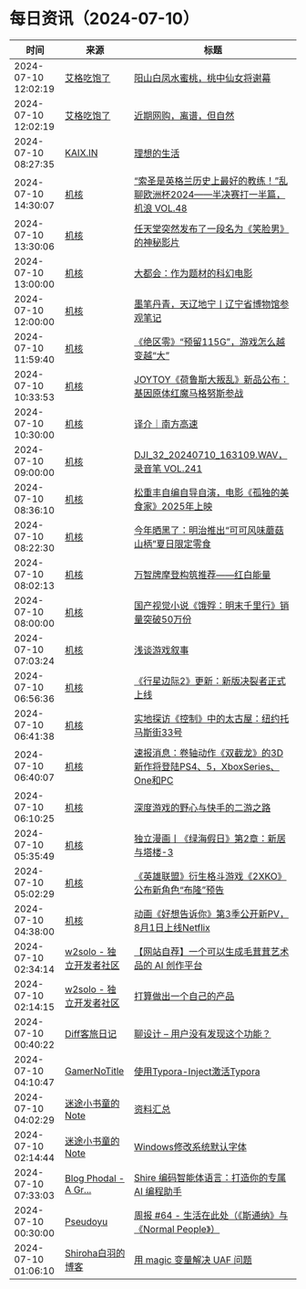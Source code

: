 ﻿# 每日资讯（2024-07-10）

|时间|来源|标题|
|---|---|---|
|2024-07-10 12:02:19|[艾格吃饱了](https://feedpress.me/wx-aigechibaole)|[阳山白凤水蜜桃，桃中仙女将谢幕](http://mp.weixin.qq.com/s?__biz=MjM5NTYxODQyMA%3D%3D&mid=2653455929&idx=2&sn=3301de3000a49c3dee5d445677dc3a12)|
|2024-07-10 12:02:19|[艾格吃饱了](https://feedpress.me/wx-aigechibaole)|[近期网购，离谱，但自然](http://mp.weixin.qq.com/s?__biz=MjM5NTYxODQyMA%3D%3D&mid=2653455929&idx=1&sn=d4b6dd4c33b31eec75b6a0da17810527)|
|2024-07-10 08:27:35|[KAIX.IN](https://kaix.in/feed/)|[理想的生活](https://kaix.in/2024/0710-life/)|
|2024-07-10 14:30:07|[机核](https://www.gcores.com/rss)|[“索圣是英格兰历史上最好的教练！”乱聊欧洲杯2024——半决赛打一半篇，机浪 VOL.48](https://www.gcores.com/radios/184798)|
|2024-07-10 13:30:06|[机核](https://www.gcores.com/rss)|[任天堂突然发布了一段名为《笑脸男》的神秘影片](https://www.gcores.com/articles/184791)|
|2024-07-10 13:00:00|[机核](https://www.gcores.com/rss)|[大都会：作为题材的科幻电影](https://www.gcores.com/radios/183677)|
|2024-07-10 12:00:00|[机核](https://www.gcores.com/rss)|[墨笔丹青，天辽地宁丨辽宁省博物馆参观笔记](https://www.gcores.com/articles/184732)|
|2024-07-10 11:59:40|[机核](https://www.gcores.com/rss)|[《绝区零》“预留115G”，游戏怎么越变越“大”](https://www.gcores.com/articles/184786)|
|2024-07-10 10:33:53|[机核](https://www.gcores.com/rss)|[JOYTOY《荷鲁斯大叛乱》新品公布：基因原体红魔马格努斯参战](https://www.gcores.com/articles/184785)|
|2024-07-10 10:30:00|[机核](https://www.gcores.com/rss)|[译介｜南方高速](https://www.gcores.com/articles/184741)|
|2024-07-10 09:00:00|[机核](https://www.gcores.com/rss)|[DJI_32_20240710_163109.WAV，录音笔 VOL.241](https://www.gcores.com/radios/184780)|
|2024-07-10 08:36:10|[机核](https://www.gcores.com/rss)|[松重丰自编自导自演，电影《孤独的美食家》2025年上映](https://www.gcores.com/articles/184778)|
|2024-07-10 08:22:30|[机核](https://www.gcores.com/rss)|[今年晒黑了：明治推出“可可风味蘑菇山柄”夏日限定零食](https://www.gcores.com/articles/184776)|
|2024-07-10 08:02:13|[机核](https://www.gcores.com/rss)|[万智牌摩登构筑推荐——红白能量](https://www.gcores.com/videos/184770)|
|2024-07-10 08:00:00|[机核](https://www.gcores.com/rss)|[国产视觉小说《饿殍：明末千里行》销量突破50万份](https://www.gcores.com/articles/184763)|
|2024-07-10 07:03:24|[机核](https://www.gcores.com/rss)|[浅谈游戏叙事](https://www.gcores.com/articles/184772)|
|2024-07-10 06:56:36|[机核](https://www.gcores.com/rss)|[《行星边际2》更新：新版决裂者正式上线](https://www.gcores.com/articles/184768)|
|2024-07-10 06:41:38|[机核](https://www.gcores.com/rss)|[实地探访《控制》中的太古屋：纽约托马斯街33号](https://www.gcores.com/videos/184759)|
|2024-07-10 06:40:07|[机核](https://www.gcores.com/rss)|[速报消息：卷轴动作《双截龙》的3D新作将登陆PS4、5，XboxSeries、One和PC](https://www.gcores.com/articles/184769)|
|2024-07-10 06:10:25|[机核](https://www.gcores.com/rss)|[深度游戏的野心与快手的二游之路](https://www.gcores.com/videos/184764)|
|2024-07-10 05:35:49|[机核](https://www.gcores.com/rss)|[独立漫画丨《绿海假日》第2章：新居与塔楼-3](https://www.gcores.com/articles/184762)|
|2024-07-10 05:02:29|[机核](https://www.gcores.com/rss)|[《英雄联盟》衍生格斗游戏《2XKO》公布新角色“布隆”预告](https://www.gcores.com/articles/184761)|
|2024-07-10 04:38:00|[机核](https://www.gcores.com/rss)|[动画《好想告诉你》第3季公开新PV，8月1日上线Netflix](https://www.gcores.com/articles/184748)|
|2024-07-10 02:34:14|[w2solo - 独立开发者社区](https://w2solo.com/topics/feed)|[【网站自荐】一个可以生成毛茸茸艺术品的 AI 创作平台](https://w2solo.com/topics/4754)|
|2024-07-10 02:14:15|[w2solo - 独立开发者社区](https://w2solo.com/topics/feed)|[打算做出一个自己的产品](https://w2solo.com/topics/4753)|
|2024-07-10 00:40:22|[Diff客旅日记](https://diff.im/blog/?feed=rss2)|[聊设计 – 用户没有发现这个功能？](https://diff.im/blog/?p=1686)|
|2024-07-10 04:10:47|[GamerNoTitle](https://bili33.top/atom.xml)|[使用Typora-Inject激活Typora](https://bili33.top/posts/Typora-Inject/)|
|2024-07-10 04:02:29|[迷途小书童的Note](https://xugaoxiang.com/feed)|[资料汇总](https://xugaoxiang.com/2024/07/10/documents/)|
|2024-07-10 02:14:44|[迷途小书童的Note](https://xugaoxiang.com/feed)|[Windows修改系统默认字体](https://xugaoxiang.com/2024/07/10/windows-font-setting/)|
|2024-07-10 07:33:03|[Blog Phodal - A Gr...](https://www.phodal.com/blog/feeds/rss/)|[Shire 编码智能体语言：打造你的专属 AI 编程助手](http://www.phodal.com/blog/shire-agent-language-introduction/)|
|2024-07-10 00:30:00|[Pseudoyu](https://www.pseudoyu.com/zh/index.xml)|[周报 #64 - 生活在此处（《斯通纳》与《Normal People》）](https://www.pseudoyu.com/zh/2024/07/10/weekly_review_20240710/)|
|2024-07-10 01:06:10|[Shiroha白羽的博客](https://hukeqing.github.io/rss.xml)|[用 magic 变量解决 UAF 问题](https://blog.mauve.icu/2024/07/10/cpp/magic-variable-resolve-UAF/)|
